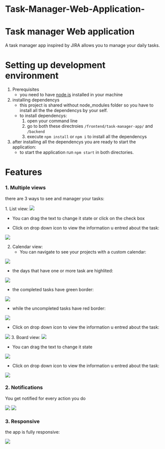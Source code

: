 # Task-Manager-Web-Application-

# Task manager Web application

A task manager app inspired by JIRA allows you to manage your daily tasks.
# Setting up development environment
  1. Prerequisites
      - you need to have [node.js](https://nodejs.org/en/) installed in your machine
  2. installing dependencys 
      - this project is shared without node_modules folder so you have to install all the the dependencys by your self.
      - to install dependencys:
        1. open your command line
        2. go to both these directroies ```/frontend/task-manager-app/``` and ```/backend```
        3. execute  ```npm install``` or ```npm i``` to install all the dependencys
  3. after installing all the dependencys you are ready to start the application:
      - to start the application run ```npm start``` in both directories.
# Features
### 1. Multiple views
  <p> there are 3 ways to see and manager your tasks: </p>
1. List view:

  <img src="https://user-images.githubusercontent.com/97839369/221426631-7d4986f0-b782-4f8c-8490-1d528da10d7c.png">
  
  - You can drag the text to change it state or click on the check box
  
  - Click on drop down icon to view the information u entred about the task:
  
  <img src = https://user-images.githubusercontent.com/97839369/221427314-c1c7bfcc-9112-4fc4-8c14-85be8a848a73.png >
  
2. Calendar view:
   - You can navigate to see your projects with a custom calendar:
   
  <img src = https://user-images.githubusercontent.com/97839369/221427778-d465c244-1f30-4f1a-86ff-8741373a05d4.png >
  
  - the days that have one or more task are highlited:
 
  <img src=https://user-images.githubusercontent.com/97839369/221428621-67ad5d24-c7ab-4e46-9344-71276222f6c4.png>
      
  - the completed tasks have green border:
 <img src = https://user-images.githubusercontent.com/97839369/221428475-40603cc6-8997-41e0-b43e-4a3a59d53bfd.png >
      
  - while the uncompleted tasks have red border:
   <img src = https://user-images.githubusercontent.com/97839369/221428454-54d3cb70-d66b-4bba-bfde-68e9642955a7.png >
     

  - Click on drop down icon to view the information u entred about the task:
  <img src = https://user-images.githubusercontent.com/97839369/221429117-51c56178-4b38-4d4b-b1ab-5c1ed0931f84.png >
3. Board view:
<img src= https://user-images.githubusercontent.com/97839369/221428865-d764280c-b844-4c6a-8abb-b89102efff0b.png >

  - You can drag the text to change it state
<img src = https://user-images.githubusercontent.com/97839369/221429038-ccfaf181-0068-49c2-9deb-7de97034bf0b.png >
  
  - Click on drop down icon to view the information u entred about the task:
 
 <img src = https://user-images.githubusercontent.com/97839369/221429156-ebac37be-ed09-4f0d-a36d-144da848ffe9.png>

### 2. Notifications
<p> You get notified for every action you do </p>
 <img src = https://user-images.githubusercontent.com/97839369/221429251-af13e90e-e49b-497c-8b51-c8447ddd841a.png> 
 <img src = https://user-images.githubusercontent.com/97839369/221429277-e72093ca-3064-4c08-a35d-c23728c4b8d5.png >

### 3. Responsive
the app is fully responsive:

<img src = https://user-images.githubusercontent.com/97839369/221429396-f643edef-10f3-471b-99d3-1dd4689408d4.png >

          
